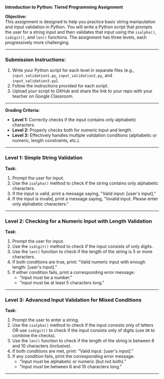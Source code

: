 **Introduction to Python: Tiered Programming Assignment**

**Objective:**  
This assignment is designed to help you practice basic string manipulation and input validation in Python. You will write a Python script that prompts the user for a string input and then validates that input using the `isalpha()`, `isdigit()`, and `len()` functions. The assignment has three levels, each progressively more challenging.

---

### **Submission Instructions:**
1. Write your Python script for each level in separate files (e.g., `input_validation1.py`, `input_validation2.py`, and `input_validation3.py`).
2. Follow the instructions provided for each script.
3. Upload your script to GitHub and share the link to your repo with your teacher on Google Classroom.

---

**Grading Criteria:**
- **Level 1:** Correctly checks if the input contains only alphabetic characters.
- **Level 2:** Properly checks both for numeric input and length.
- **Level 3:** Effectively handles multiple validation conditions (alphabetic or numeric, length constraints, etc.).
---

### **Level 1: Simple String Validation**

**Task:**  
1. Prompt the user for input.
2. Use the `isalpha()` method to check if the string contains only alphabetic characters.
3. If the input is valid, print a message saying, "Valid input: [user's input]."
4. If the input is invalid, print a message saying, "Invalid input. Please enter only alphabetic characters."

---

### **Level 2: Checking for a Numeric Input with Length Validation**

**Task:**  
1. Prompt the user for input.
2. Use the `isdigit()` method to check if the input consists of only digits.
3. Use the `len()` function to check if the length of the string is 5 or more characters.
4. If both conditions are true, print: "Valid numeric input with enough length: [user's input]."
5. If either condition fails, print a corresponding error message:
   - "Input must be a number."
   - "Input must be at least 5 characters long."

---

### **Level 3: Advanced Input Validation for Mixed Conditions**

**Task:**  
1. Prompt the user to enter a string.
2. Use the `isalpha()` method to check if the input consists only of letters OR use `isdigit()` to check if the input consists only of digits (use `OR` to combine the checks).
3. Use the `len()` function to check if the length of the string is between 6 and 10 characters (inclusive).
4. If both conditions are met, print: "Valid input: [user's input]."
5. If any condition fails, print the corresponding error message:
   - "Input must be alphabetic or numeric (but not both)."
   - "Input must be between 6 and 10 characters long."

---





